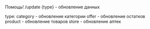 Помощь!
/update {type} - обновление данных

type:
    category - обновление категории
    offer - обновление остатков
    product - обновление товаров
    store - обновление аптек
